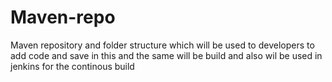 # Maven-repo
Maven repository and folder structure which will be used to developers to add code and save in this and the same will be build and also wil be used in jenkins for the continous build
